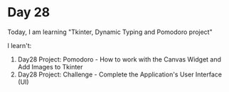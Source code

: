 # Day 28

Today, I am learning "Tkinter, Dynamic Typing and Pomodoro project"

I learn't:

1. Day28 Project: Pomodoro - How to work with the Canvas Widget and Add Images to Tkinter
2. Day28 Project: Challenge - Complete the Application's User Interface (UI)

